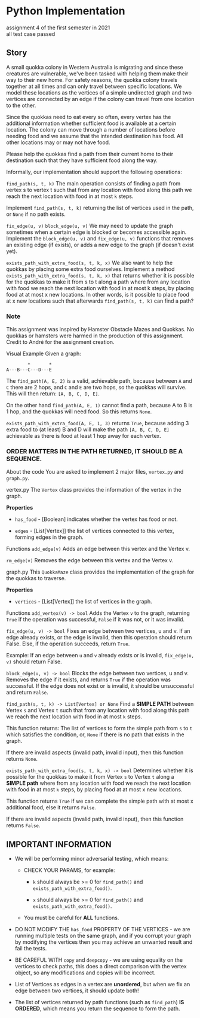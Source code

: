 # Python Implementation

assignment 4 of the first semester in 2021  
all test case passed  

## Story
A small quokka colony in Western Australia is migrating and since these creatures are vulnerable, we've been tasked with helping them make their way to their new home. For safety reasons, the quokka colony travels together at all times and can only travel between specific locations. We model these locations as the vertices of a simple undirected graph and two vertices are connected by an edge if the colony can travel from one location to the other.

Since the quokkas need to eat every so often, every vertex has the additional information whether sufficient food is available at a certain location. The colony can move through a number of locations before needing food and we assume that the intended destination has food. All other locations may or may not have food.

Please help the quokkas find a path from their current home to their destination such that they have sufficient food along the way.

Informally, our implementation should support the following operations:

`find_path(s, t, k)`
The main operation consists of finding a path from vertex s to vertex t such that from any location with food along this path we reach the next location with food in at most `k` steps.

Implement `find_path(s, t, k)` returning the list of vertices used in the path, or `None` if no path exists.

`fix_edge(u, v)`
`block_edge(u, v)`
We may need to update the graph sometimes when a certain edge is blocked or becomes accessible again. Implement the `block_edge(u, v)` and `fix_edge(u, v)` functions that removes an existing edge (if exists), or adds a new edge to the graph (if doesn't exist yet).

`exists_path_with_extra_food(s, t, k, x)`
We also want to help the quokkas by placing some extra food ourselves. Implement a method `exists_path_with_extra_food(s, t, k, x)` that returns whether it is possible for the quokkas to make it from s to t along a path where from any location with food we reach the next location with food in at most k steps, by placing food at at most x new locations. In other words, is it possible to place food at x new locations such that afterwards `find_path(s, t, k)` can find a path?

### Note

This assignment was inspired by Hamster Obstacle Mazes and Quokkas. No quokkas or hamsters were harmed in the production of this assignment. Credit to André for the assignment creation.

Visual Example
Given a graph:
```
        *       *
A---B---C---D---E
```
The `find_path(A, E, 2)` is a valid, achievable path, because between `A` and `C` there are 2 hops, and `C` and `E` are two hops, so the quokkas will survive. This will then return: `[A, B, C, D, E]`.

On the other hand `find_path(A, E, 1)` cannot find a path, because A to B is 1 hop, and the quokkas will need food. So this returns `None`.

`exists_path_with_extra_food(A, E, 1, 3)` returns `True`, because adding 3 extra food to (at least) B and D will make the path `[A, B, C, D, E]` achievable as there is food at least 1 hop away for each vertex.

### ORDER MATTERS IN THE PATH RETURNED, IT SHOULD BE A SEQUENCE.

About the code
You are asked to implement 2 major files, `vertex.py` and `graph.py`.

vertex.py
The `Vertex` class provides the information of the vertex in the graph.

__Properties__

* `has_food` - [Boolean] indicates whether the vertex has food or not.

* `edges` - [List[Vertex]] the list of vertices connected to this vertex, forming edges in the graph.

Functions
`add_edge(v)`
Adds an edge between this vertex and the Vertex v.

`rm_edge(v)`
Removes the edge between this vertex and the Vertex v.

graph.py
This `QuokkaMaze` class provides the implementation of the graph for the quokkas to traverse.

__Properties__

* `vertices` - [List[Vertex]] the list of vertices in the graph.

Functions
`add_vertex(v) -> bool`
Adds the Vertex `v` to the graph, returning `True` if the operation was successful, `False` if it was not, or it was invalid.

`fix_edge(u, v) -> bool`
Fixes an edge between two vertices, u and v. If an edge already exists, or the edge is invalid, then this operation should return False. Else, if the operation succeeds, return `True`.

Example: If an edge between `u` and `v` already exists or is invalid, `fix_edge(u, v)` should return False.

`block_edge(u, v) -> bool`
Blocks the edge between two vertices, u and v. Removes the edge if it exists, and returns `True` if the operation was successful. If the edge does not exist or is invalid, it should be unsuccessful and return `False`.

`find_path(s, t, k) -> List[Vertex] or None`
Find a __SIMPLE PATH__ between Vertex `s` and Vertex `t` such that from any location with food along this path we reach the next location with food in at most `k` steps.

This function returns: The list of vertices to form the simple path from `s` to `t` which satisfies the condition, or, `None` if there is no path that exists in the graph.

If there are invalid aspects (invalid path, invalid input), then this function returns `None`.

`exists_path_with_extra_food(s, t, k, x) -> bool`
Determines whether it is possible for the quokkas to make it from Vertex `s` to Vertex `t` along a __SIMPLE path__ where from any location with food we reach the next location with food in at most `k` steps, by placing food at at most x new locations.

This function returns `True` if we can complete the simple path with at most x additional food, else it returns `False`.

If there are invalid aspects (invalid path, invalid input), then this function returns `False`.

## IMPORTANT INFORMATION
* We will be performing minor adversarial testing, which means:

  * CHECK YOUR PARAMS, for example: 

    * `k` should always be >= 0 for `find_path()` and `exists_path_with_extra_food()`.

    * `x` should always be >= 0 for `find_path()` and `exists_path_with_extra_food()`.

  * You must be careful for __ALL__ functions.

* DO NOT MODIFY THE `has_food` PROPERTY OF THE VERTICES - we are running multiple tests on the same graph, and if you corrupt your graph by modifying the vertices then you may achieve an unwanted result and fail the tests.

* BE CAREFUL WITH `copy` and `deepcopy` - we are using equality on the vertices to check paths, this does a direct comparison with the vertex object, so any modifications and copies will be incorrect.

* List of Vertices as edges in a vertex are __unordered__, but when we fix an edge between two vertices, it should update both!

* The list of vertices returned by path functions (such as `find_path`) __IS ORDERED__, which means you return the sequence to form the path.
